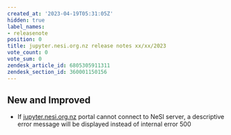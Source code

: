 ```yaml
---
created_at: '2023-04-19T05:31:05Z'
hidden: true
label_names:
- releasenote
position: 0
title: jupyter.nesi.org.nz release notes xx/xx/2023
vote_count: 0
vote_sum: 0
zendesk_article_id: 6805305911311
zendesk_section_id: 360001150156
---
```


## New and Improved

-   If <a href="http://my.nesi.org.nz/" class="c-link">jupyter.nesi.org.nz</a> portal
    cannot connect to NeSI server, a descriptive error message will be
    displayed instead of internal error 500
